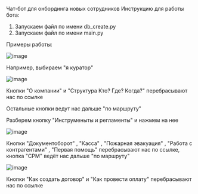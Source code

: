 Чат-бот для онбординга новых сотрудников
Инструкцию для работы бота:
1. Запускаем файл по имени db_create.py
2. Запускаем файл по имени main.py











Примеры работы:





![image](https://github.com/user-attachments/assets/c5caf947-0f90-46a8-ad03-785f9c5f4764)




Например, выбираем "я куратор"




![image](https://github.com/user-attachments/assets/b383aa6c-bae5-47c7-bdc0-70cc71855c7d)



Кнопки "О компании" и "Структура Кто? Где? Когда?" перебрасывают нас по ссылке

Остальные кнопки ведут нас дальше "по маршруту"

Разберем кнопку "Инструменыты и регламенты" и нажмем на нее


![image](https://github.com/user-attachments/assets/9081a5c3-602f-4172-ac66-6169ea602594)



Кнопки "Документоборот" , "Касса" , "Пожарная эвакуация" , "Работа с контрагентами" , "Первая помощь" перебрасывают нас по ссылке, кнопка "CPM" ведёт нас дальше "по маршруту"


![image](https://github.com/user-attachments/assets/cbd6493c-c29b-498a-b3b4-617877f42f49)



Кнопки "Как создать договор" и "Как провести оплату" перебрасывают нас по ссылке
